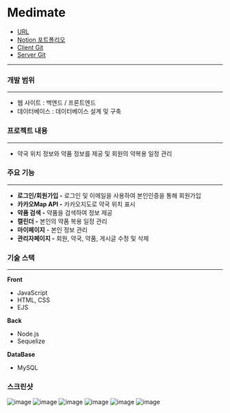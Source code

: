 # Medimate
- [URL](https://port-0-medimate-client-7e6o2clhvlbv0c.sel4.cloudtype.app/main/index)
- [Notion 포트폴리오](https://morning-collarbone-330.notion.site/Medimate-Node-js-30fe614feb864b24a8abe64a4f240d1e)
- [Client Git](https://github.com/leeCodingStudio/medimate_client)
- [Server Git](https://github.com/leeCodingStudio/medimate_server)
---

### 개발 범위

---

- 웹 사이트 : 백엔드 / 프론트엔드
- 데이터베이스 : 데이터베이스 설계 및 구축

### 프로젝트 내용

---

- 약국 위치 정보와 약품 정보를 제공 및 회원의 약복용 일정 관리

### 주요 기능

---

- **로그인/회원가입 -** 로그인 및 이메일을 사용하여 본인인증을 통해 회원가입
- **카카오Map API -** 카카오지도로 약국 위치 표시
- **************약품 검색 -************** 약품을 검색하여 정보 제공
- **캘린더 -** 본인의 약품 복용 일정 관리
- **마이페이지** - 본인 정보 관리
- **관리자페이지 -** 회원, 약국, 약품, 게시글 수정 및 삭제

### 기술 스택

---

**Front**

- JavaScript
- HTML, CSS
- EJS

**Back**

- Node.js
- Sequelize

**DataBase**

- MySQL

### 스크린샷

![image](https://github.com/leeCodingStudio/Medimate/assets/115694780/f7f98966-be23-478a-9336-d4bf1ee81174)
![image](https://github.com/leeCodingStudio/Medimate/assets/115694780/8e8cee74-83dd-43d7-bbe2-f6dfcb997ecd)
![image](https://github.com/leeCodingStudio/Medimate/assets/115694780/4bd70681-ebe2-4da1-b08a-15aa7624dcde)
![image](https://github.com/leeCodingStudio/Medimate/assets/115694780/31b04c21-5d42-45dc-8d6b-805405941ede)
![image](https://github.com/leeCodingStudio/Medimate/assets/115694780/d695f346-cdf8-4949-8617-264b1dcd31a8)
![image](https://github.com/leeCodingStudio/Medimate/assets/115694780/dd0dd048-b484-4c1c-b892-ee6673c79280)

